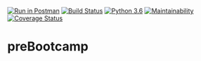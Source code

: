 [![Run in Postman](https://run.pstmn.io/button.svg)](https://app.getpostman.com/run-collection/c26c9b378e37231fc690)
[![Build Status](https://travis-ci.org/milamish/PreBootcamp.svg?branch=levelup)](https://travis-ci.org/milamish/preBootcamp)
[![Python 3.6](https://img.shields.io/badge/python-3.6-blue.svg)](https://www.python.org/downloads/release/python-360/)
[![Maintainability](https://api.codeclimate.com/v1/badges/3e044dbb4d9ac21008c2/maintainability)](https://codeclimate.com/github/milamish/preBootcamp/maintainability)
[![Coverage Status](https://coveralls.io/repos/github/milamish/Prebootcamp/badge.svg?branch=levelup)](https://coveralls.io/github/milamish/preBootcamp?branch=levelup)
# preBootcamp